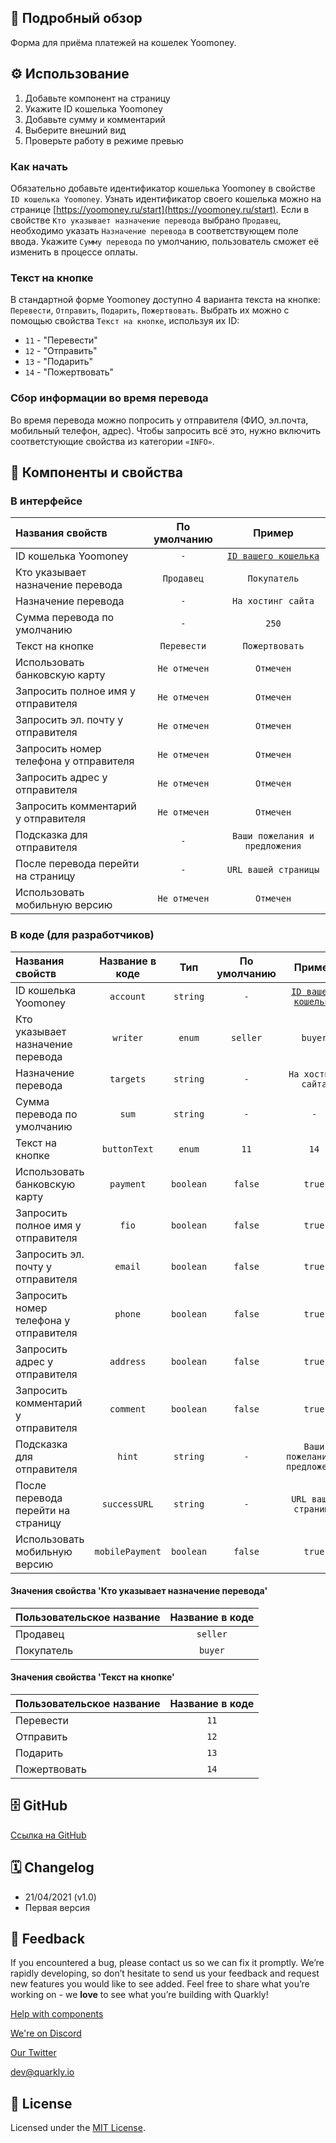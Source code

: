 ## 📖 Подробный обзор

Форма для приёма платежей на кошелек Yoomoney.

## ⚙️ Использование

1.  Добавьте компонент на страницу
2.  Укажите ID кошелька Yoomoney
3.  Добавьте сумму и комментарий
4.  Выберите внешний вид
5.  Проверьте работу в режиме превью

### Как начать

Обязательно добавьте идентификатор кошелька Yoomoney в свойстве `ID кошелька Yoomoney`.
Узнать идентификатор своего кошелька можно на странице [https://yoomoney.ru/start](https://yoomoney.ru/start).
Если в свойстве `Кто указывает назначение перевода` выбрано `Продавец`, необходимо указать `Назначение перевода` в соответствующем поле ввода.
Укажите `Сумму перевода` по умолчанию, пользователь сможет её изменить в процессе оплаты.

### Текст на кнопке

В стандартной форме Yoomoney доступно 4 варианта текста на кнопке: `Перевести`, `Отправить`, `Подарить`, `Пожертвовать`.
Выбрать их можно с помощью свойства `Текст на кнопке`, используя их ID:

-   `11` - "Перевести"
-   `12` - "Отправить"
-   `13` - "Подарить"
-   `14` - "Пожертвовать"

### Сбор информации во время перевода

Во время перевода можно попросить у отправителя (ФИО, эл.почта, мобильный телефон, адрес).
Чтобы запросить всё это, нужно включить соответстующие свойства из категории `«INFO»`.

## 🧩 Компоненты и свойства

### В интерфейсе

| Названия свойств                       | По умолчанию |                      Пример                       |
| :------------------------------------- | :----------: | :-----------------------------------------------: |
| ID кошелька Yoomoney                   |     `-`      | [`ID вашего кошелька`](https://yoomoney.ru/start) |
| Кто указывает назначение перевода      |  `Продавец`  |                   `Покупатель`                    |
| Назначение перевода                    |     `-`      |                `На хостинг сайта`                 |
| Сумма перевода по умолчанию            |     `-`      |                       `250`                       |
| Текст на кнопке                        | `Перевести`  |                  `Пожертвовать`                   |
| Использовать банковскую карту          | `Не отмечен` |                     `Отмечен`                     |
| Запросить полное имя у отправителя     | `Не отмечен` |                     `Отмечен`                     |
| Запросить эл. почту у отправителя      | `Не отмечен` |                     `Отмечен`                     |
| Запросить номер телефона у отправителя | `Не отмечен` |                     `Отмечен`                     |
| Запросить адрес у отправителя          | `Не отмечен` |                     `Отмечен`                     |
| Запросить комментарий у отправителя    | `Не отмечен` |                     `Отмечен`                     |
| Подсказка для отправителя              |     `-`      |          `Ваши пожелания и предложения`           |
| После перевода перейти на страницу     |     `-`      |               `URL вашей страницы`                |
| Использовать мобильную версию          | `Не отмечен` |                     `Отмечен`                     |

### В коде (для разработчиков)

| Названия свойств                       | Название в коде |    Тип    | По умолчанию |                      Пример                       |
| :------------------------------------- | :-------------: | :-------: | :----------: | :-----------------------------------------------: |
| ID кошелька Yoomoney                   |    `account`    | `string`  |     `-`      | [`ID вашего кошелька`](https://yoomoney.ru/start) |
| Кто указывает назначение перевода      |    `writer`     |  `enum`   |   `seller`   |                      `buyer`                      |
| Назначение перевода                    |    `targets`    | `string`  |     `-`      |                `На хостинг сайта`                 |
| Сумма перевода по умолчанию            |      `sum`      | `string`  |     `-`      |                        `-`                        |
| Текст на кнопке                        |  `buttonText`   |  `enum`   |     `11`     |                       `14`                        |
| Использовать банковскую карту          |    `payment`    | `boolean` |   `false`    |                      `true`                       |
| Запросить полное имя у отправителя     |      `fio`      | `boolean` |   `false`    |                      `true`                       |
| Запросить эл. почту у отправителя      |     `email`     | `boolean` |   `false`    |                      `true`                       |
| Запросить номер телефона у отправителя |     `phone`     | `boolean` |   `false`    |                      `true`                       |
| Запросить адрес у отправителя          |    `address`    | `boolean` |   `false`    |                      `true`                       |
| Запросить комментарий у отправителя    |    `comment`    | `boolean` |   `false`    |                      `true`                       |
| Подсказка для отправителя              |     `hint`      | `string`  |     `-`      |          `Ваши пожелания и предложения`           |
| После перевода перейти на страницу     |  `successURL`   | `string`  |     `-`      |               `URL вашей страницы`                |
| Использовать мобильную версию          | `mobilePayment` | `boolean` |   `false`    |                      `true`                       |

#### Значения свойства 'Кто указывает назначение перевода'

| Пользовательское название | Название в коде |
| :------------------------ | :-------------: |
| Продавец                  |    `seller`     |
| Покупатель                |     `buyer`     |

#### Значения свойства 'Текст на кнопке'

| Пользовательское название | Название в коде |
| :------------------------ | :-------------: |
| Перевести                 |      `11`       |
| Отправить                 |      `12`       |
| Подарить                  |      `13`       |
| Пожертвовать              |      `14`       |

## 🗄 GitHub

[Ссылка на GitHub](https://github.com/quarkly/community-kit/tree/master/src/YoomoneyDonateForm)

## 🗓 Changelog

-   21/04/2021 (v1.0)
-   Первая версия

## 📮 Feedback

If you encountered a bug, please contact us so we can fix it promptly. We’re rapidly developing, so don’t hesitate to send us your feedback and request new features you would like to see added. Feel free to share what you’re working on - we **love** to see what you’re building with Quarkly!

[Help with components](https://community.quarkly.io/c/requests/11)

[We're on Discord](https://discord.gg/f9KhSMGX)

[Our Twitter](https://twitter.com/quarklyapp)

[dev@quarkly.io](mailto:dev@quarkly.io)

## 📝 License

Licensed under the [MIT License](https://raw.githubusercontent.com/quarkly/community-kit/master/LICENSE).
